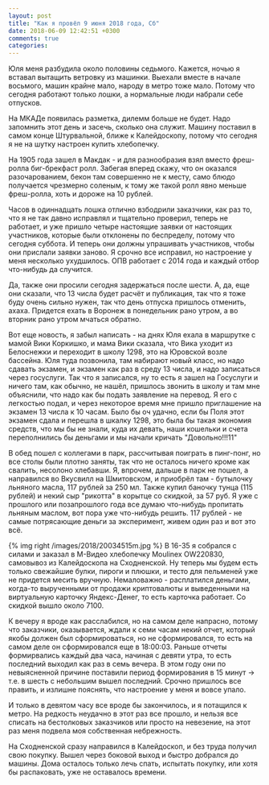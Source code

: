 ```yaml
---
layout: post
title: "Как я провёл 9 июня 2018 года, Сб"
date: 2018-06-09 12:42:51 +0300
comments: true
categories: 
---
```

Юля меня разбудила около половины седьмого. Кажется, ночью я вставал вытащить ветровку из машинки. Выехали вместе в начале восьмого, машин крайне мало, народу в метро тоже мало. Потому что сегодня работают только лошки, а нормальные люди набрали себе отпусков.

На МКАДе появилась разметка, дилемм больше не будет. Надо запомнить этот день и засечь, сколько она служит. Машину поставил в самом конце Штурвальной, ближе к Калейдоскопу, потому что сегодня я не на шутку настроен купить хлебопечку.

На 1905 года зашел в Макдак - и для разнообразия взял вместо фреш-ролла биг-брекфаст ролл. Забегая вперед скажу, что он оказался разочарованием, бекон там совершенно не к месту, само блюдо получается чрезмерно соленым, к тому же такой ролл явно меньше фреш-ролла, хоть и дороже на 10 рублей.

Часов в одиннадцать лошка отлично взбодрили заказчики, как раз то, что я не так давно исправлял и тщательно проверил, теперь не работает, и уже пришло четыре настоящие заявки от настоящих участников, которые были отклонены по беспределу, потому что сегодня суббота. И теперь они должны упрашивать участников, чтобы они прислали заявки заново. Я срочно все исправил, но настроение у меня несколько ухудшилось. ОПВ работает с 2014 года и каждый отбор что-нибудь да случится.

Да, также они просили сегодня задержаться после шести. А, да, еще они сказали, что 13 числа будет расчёт и публикация, так что я тоже буду очень сильно нужен, так что день отпуска пришлось отменить, ахаха. Придется ехать в Воронеж в понедельник рано утром, а во вторник рано утром мчаться обратно.

Вот еще новость, я забыл написать - на днях Юля ехала в маршрутке с мамой Вики Коркишко, и мама Вики сказала, что Вика уходит из Белоснежки и переходит в школу 1298, это на Юровской возле бассейна. Юля туда позвонила, там набирают новый класс, но надо сдавать экзамен, и экзамен как раз в среду 13 числа, и надо записаться через госуслуги. Так что я записался, ну то есть я зашел на Госуслуги и ничего там, как обычно, не нашёл, пришлось звонить в школу и там мне объяснили, что надо как бы подать заявление на перевод. Я его с легкостью подал, и через некоторое время мне пришло приглашение на экзамен 13 числа к 10 часам. Было бы оч удачно, если бы Поля этот экзамен сдала и перешла в шкалку 1298, это была бы такая экономия средств, что мы бы не знали, куда их девать, наши кошельки и счета переполнились бы деньгами и мы начали кричать "Довольно!!!11"

В обед пошел с коллегами в парк, рассчитывая поиграть в пинг-понг, но все столы были плотно заняты, так что не осталось ничего кроме как свалить, несолоно хлебавши. Я, впрочем, дальше в парк не пошел, а направился во Вкусвилл на Шмитовском, и приобрёл там - бутылочку льняного масла, 117 рублей за 250 мл. Также купил баночку тунца (115 рублей) и некий сыр "рикотта" в корытце со скидкой, за 57 руб. Я уже с прошлого или позапрошлого года все думаю что-нибудь пропитать льняным маслом, вот пора уже что-нибудь решить. 117 рублей - не самые потрясающие деньги за эксперимент, живем один раз и вот это всё.

{% img right /images/2018/20034515m.jpg %} В 16-35 я собрался с силами и заказал в М-Видео хлебопечку Moulinex OW220830, самовывоз из Калейдоскопа на Сходненской. Ну теперь мы будем есть только свежайшие булки, пироги и плюшки, и тесто для пельменей уже не придется месить вручную. Немаловажно - расплатился деньгами, когда-то вырученными от продажи криптовалюты и выведенными на виртуальную карточку Яндекс-Денег, то есть карточка работает. Со скидкой вышло около 7100.

К вечеру я вроде как расслабился, но на самом деле напрасно, потому что заказчики, оказывается, ждали к семи часам некий отчет, который якобы должен был сформироваться, но не сформировался, то есть на самом деле он сформировался еще в 18:00:03. Раньше отчеты формирвались каждый два часа, начиная с девяти утра, то есть последний выходил как раз в семь вечера. В этом году они по невыясненной причине поставили период формирования в 15 минут -> т.е. в шесть с небольшим вышел последний. Срочно пришлось все править, и излишне пояснять, что настроение у меня и вовсе упало.

И только в девятом часу все вроде бы закончилось, и я потащился к метро. На редкость неудачно в этот раз все прошло, и нельзя все списать на бестолковых заказчиков или просто на невезение, на этот раз меня подвела моя собственная небрежность.

На Сходненской сразу направился в Калейдоскоп, и без труда получил свою покупку. Вышел через боковой выход и быстро добрался до машины. Дома осталось только лечь спать, испытать покупку, или хотя бы распаковать, уже не оставалось времени.